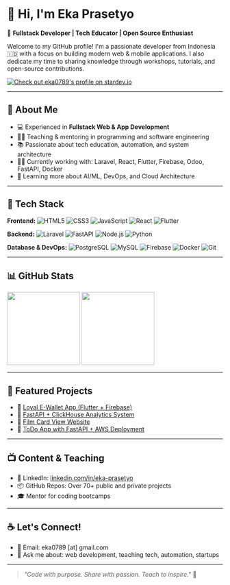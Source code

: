 # 👋 Hi, I'm Eka Prasetyo

🎯 **Fullstack Developer | Tech Educator | Open Source Enthusiast**

Welcome to my GitHub profile! I'm a passionate developer from Indonesia 🇮🇩 with a focus on building modern web & mobile applications. I also dedicate my time to sharing knowledge through workshops, tutorials, and open-source contributions.

<a href="https://stardev.io/developers/eka0789">
  <img alt="Check out eka0789's profile on stardev.io" src="https://stardev.io/developers/eka0789/badge/languages/global.svg" />
</a>

---

## 🚀 About Me

- 💻 Experienced in **Fullstack Web & App Development**
- 👨‍🏫 Teaching & mentoring in programming and software engineering
- 📚 Passionate about tech education, automation, and system architecture
- 🧑‍💻 Currently working with: Laravel, React, Flutter, Firebase, Odoo, FastAPI, Docker
- 🌱 Learning more about AI/ML, DevOps, and Cloud Architecture

---

## 🧰 Tech Stack

**Frontend:**
![HTML5](https://img.shields.io/badge/-HTML5-E34F26?logo=html5&logoColor=white&style=flat)
![CSS3](https://img.shields.io/badge/-CSS3-1572B6?logo=css3&logoColor=white&style=flat)
![JavaScript](https://img.shields.io/badge/-JavaScript-F7DF1E?logo=javascript&logoColor=black&style=flat)
![React](https://img.shields.io/badge/-React-61DAFB?logo=react&logoColor=black&style=flat)
![Flutter](https://img.shields.io/badge/-Flutter-02569B?logo=flutter&logoColor=white&style=flat)

**Backend:**
![Laravel](https://img.shields.io/badge/-Laravel-F55247?logo=laravel&logoColor=white&style=flat)
![FastAPI](https://img.shields.io/badge/-FastAPI-009688?logo=fastapi&logoColor=white&style=flat)
![Node.js](https://img.shields.io/badge/-Node.js-339933?logo=node.js&logoColor=white&style=flat)
![Python](https://img.shields.io/badge/-Python-3776AB?logo=python&logoColor=white&style=flat)

**Database & DevOps:**
![PostgreSQL](https://img.shields.io/badge/-PostgreSQL-336791?logo=postgresql&logoColor=white&style=flat)
![MySQL](https://img.shields.io/badge/-MySQL-4479A1?logo=mysql&logoColor=white&style=flat)
![Firebase](https://img.shields.io/badge/-Firebase-FFCA28?logo=firebase&logoColor=black&style=flat)
![Docker](https://img.shields.io/badge/-Docker-2496ED?logo=docker&logoColor=white&style=flat)
![Git](https://img.shields.io/badge/-Git-F05032?logo=git&logoColor=white&style=flat)

---

## 📊 GitHub Stats

<p align="left">
  <img src="https://github-readme-stats.vercel.app/api?username=eka0789&show_icons=true&theme=tokyonight&count_private=true" height="170" />
  <img src="https://github-readme-stats.vercel.app/api/top-langs/?username=eka0789&layout=compact&theme=tokyonight" height="170" />
</p>

---

## 📌 Featured Projects

- 🔗 [Loyal E-Wallet App (Flutter + Firebase)](https://github.com/eka0789)
- 🔗 [FastAPI + ClickHouse Analytics System](https://github.com/eka0789/fastapi-clickhouse-crud)
- 🔗 [Film Card View Website](https://github.com/eka0789/film-card-view)
- 🔗 [ToDo App with FastAPI + AWS Deployment](https://github.com/eka0789/todo-app-with-fastapi-aws)

---

## 📺 Content & Teaching

- 💼 LinkedIn: [linkedin.com/in/eka-prasetyo](https://linkedin.com/in/eka-prasetyo)
- 📦 GitHub Repos: Over 70+ public and private projects
- 🎓 Mentor for coding bootcamps

---

## ☕ Let's Connect!

- 📧 Email: eka0789 [at] gmail.com
- 💬 Ask me about: web development, teaching tech, automation, startups

---

> *"Code with purpose. Share with passion. Teach to inspire."* 🚀

